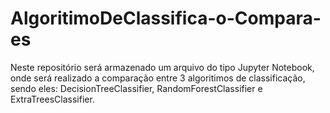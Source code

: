 # AlgoritimoDeClassifica-o-Compara-es
Neste repositório será armazenado um arquivo do tipo Jupyter Notebook, onde será realizado a comparação entre 3 algoritimos de classificação, sendo eles: DecisionTreeClassifier, RandomForestClassifier e ExtraTreesClassifier.
